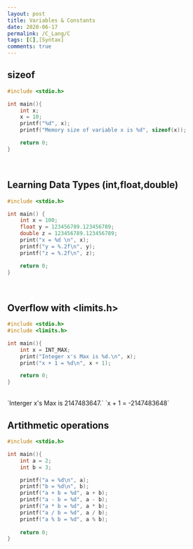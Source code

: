 ```yaml
---
layout: post
title: Variables & Constants
date: 2020-06-17
permalink: /C_Lang/C
tags: [C],[Syntax]
comments: true
---
```

## sizeof
```c
#include <stdio.h>

int main(){
    int x;
    x = 10;
    printf("%d", x);
    printf("Memory size of variable x is %d", sizeof(x));

    return 0;
}
```
<br>

## Learning Data Types (int,float,double)
```c
#include <stdio.h>

int main() {
    int x = 100;
    float y = 123456789.123456789;
    double z = 123456789.123456789;
    print("x = %d \n", x);
    printf("y = %.2f\n", y);
    printf("z = %.2f\n", z);

    return 0;
}
```

<br>

## Overflow with <limits.h>
```c
#include <stdio.h>
#include <limits.h>

int main(){
    int x = INT_MAX;
    print("Integer x's Max is %d.\n", x);
    print("x + 1 = %d\n", x + 1);

    return 0;
}
```
<br>
`Interger x's Max is 2147483647.`
`x + 1 = -2147483648`

<br>

## Artithmetic operations
```c
#include <stdio.h>

int main(){
    int a = 2;
    int b = 3;

    printf("a = %d\n", a);
    printf("b = %d\n", b);
    printf("a + b = %d", a + b);
    printf("a - b = %d", a - b);
    printf("a * b = %d", a * b);
    printf("a / b = %d", a / b);
    printf("a % b = %d", a % b);
    
    return 0;
}
```